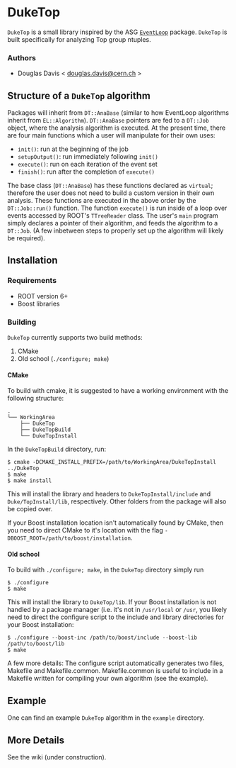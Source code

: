 # DukeTop

`DukeTop` is a small library inspired by the ASG
[`EventLoop`](https://twiki.cern.ch/twiki/bin/viewauth/AtlasProtected/EventLoop)
package. `DukeTop` is built specifically for analyzing Top group
ntuples.

### Authors

* Douglas Davis < [douglas.davis@cern.ch](douglas.davis@cern.ch) >

## Structure of a `DukeTop` algorithm

Packages will inherit from `DT::AnaBase` (similar to how EventLoop
algorithms inherit from `EL::Algorithm`). `DT::AnaBase` pointers are
fed to a `DT::Job` object, where the analysis algorithm is
executed. At the present time, there are four main functions which a
user will manipulate for their own uses:

* `init()`: run at the beginning of the job
* `setupOutput()`: run immediately following `init()`
* `execute()`: run on each iteration of the event set
* `finish()`: run after the completion of `execute()`

The base class (`DT::AnaBase`) has these functions declared as
`virtual`; therefore the user does not need to build a custom version
in their own analysis. These functions are executed in the above order
by the `DT::Job::run()` function. The function `execute()` is run
inside of a loop over events accessed by ROOT's `TTreeReader`
class. The user's `main` program simply declares a pointer of their
algorithm, and feeds the algorithm to a `DT::Job`. (A few inbetween
steps to properly set up the algorithm will likely be required).


## Installation

### Requirements

* ROOT version 6+
* Boost libraries

### Building

`DukeTop` currently supports two build methods:

1. CMake
2. Old school (`./configure; make`)

#### CMake

To build with cmake, it is suggested to have a working environment
with the following structure:

    .
    └── WorkingArea
        ├── DukeTop
        ├── DukeTopBuild
        └── DukeTopInstall

In the `DukeTopBuild` directory, run:

    $ cmake -DCMAKE_INSTALL_PREFIX=/path/to/WorkingArea/DukeTopInstall ../DukeTop
    $ make
    $ make install

This will install the library and headers to `DukeTopInstall/include`
and `Duke/TopInstall/lib`, respectively.  Other folders from the
package will also be copied over.

If your Boost installation location isn't automatically found by
CMake, then you need to direct CMake to it's location with the flag
`-DBOOST_ROOT=/path/to/boost/installation`.

#### Old school

To build with `./configure; make`, in the `DukeTop` directory simply
run

    $ ./configure
    $ make

This will install the library to `DukeTop/lib`.  If your Boost
installation is not handled by a package manager (i.e. it's not in
`/usr/local` or `/usr`, you likely need to direct the configure script
to the include and library directories for your Boost installation:

    $ ./configure --boost-inc /path/to/boost/include --boost-lib /path/to/boost/lib
    $ make

A few more details: The configure script automatically generates two
files, Makefile and Makefile.common.  Makefile.common is useful to
include in a Makefile written for compiling your own algorithm (see
the example).

## Example

One can find an example `DukeTop` algorithm in the `example`
directory.

## More Details

See the wiki (under construction).